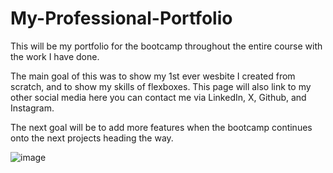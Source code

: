# My-Professional-Portfolio
This will be my portfolio for the bootcamp throughout the entire course with the work I have done.

The main goal of this was to show my 1st ever wesbite I created from scratch, and to show my skills of flexboxes.
This page will also link to my other social media here you can contact me via LinkedIn, X, Github, and Instagram.

The next goal will be to add more features when the bootcamp continues onto the next projects heading the way.


![image](https://github.com/mileswildmore18/my-professional-portfolio/assets/163462827/1158ea70-5dd5-4b69-8cc8-64926ef5c2fe)
